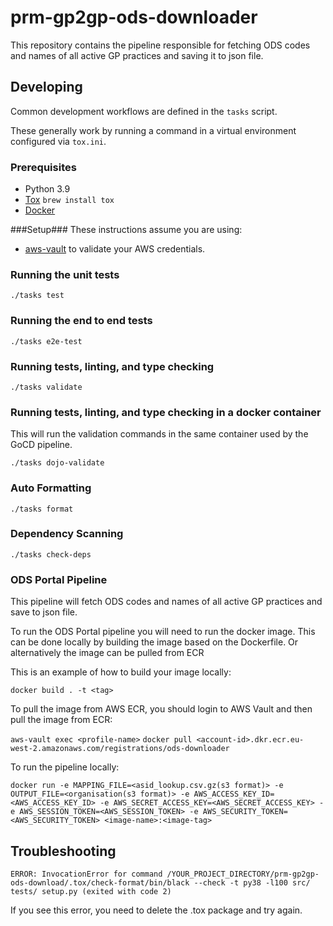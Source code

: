 # prm-gp2gp-ods-downloader

This repository contains the pipeline responsible for fetching ODS codes and names of all active GP practices and saving it to json file.

<!-- ## Running

### Extracting Spine data from NMS

Run the following query for the desired time range and save the results as a csv.

```
index="spine2vfmmonitor" service="gp2gp" logReference="MPS0053d"
| table _time, conversationID, GUID, interactionID, messageSender, messageRecipient, messageRef, jdiEvent, toSystem, fromSystem
``` -->

## Developing

Common development workflows are defined in the `tasks` script.

These generally work by running a command in a virtual environment configured via `tox.ini`.

### Prerequisites

- Python 3.9
- [Tox](https://tox.readthedocs.io/en/latest/#) `brew install tox`
- [Docker](https://www.docker.com/get-started)

###Setup###
These instructions assume you are using:

- [aws-vault](https://github.com/99designs/aws-vault) to validate your AWS credentials.

### Running the unit tests

`./tasks test`

### Running the end to end tests

`./tasks e2e-test`

### Running tests, linting, and type checking

`./tasks validate`

### Running tests, linting, and type checking in a docker container

This will run the validation commands in the same container used by the GoCD pipeline.

`./tasks dojo-validate`

### Auto Formatting

`./tasks format`

### Dependency Scanning

`./tasks check-deps`

### ODS Portal Pipeline

This pipeline will fetch ODS codes and names of all active GP practices and save to json file.

To run the ODS Portal pipeline you will need to run the docker image. 
This can be done locally by building the image based on the Dockerfile. Or alternatively the image can be pulled from ECR

This is an example of how to build your image locally:

`docker build . -t <tag>`

To pull the image from AWS ECR, you should login to AWS Vault and then pull the image from ECR:

`aws-vault exec <profile-name>`
`docker pull <account-id>.dkr.ecr.eu-west-2.amazonaws.com/registrations/ods-downloader`

To run the pipeline locally:

`docker run -e MAPPING_FILE=<asid_lookup.csv.gz(s3 format)> -e OUTPUT_FILE=<organisation(s3 format)> -e AWS_ACCESS_KEY_ID=<AWS_ACCESS_KEY_ID> -e AWS_SECRET_ACCESS_KEY=<AWS_SECRET_ACCESS_KEY> -e AWS_SESSION_TOKEN=<AWS_SESSION_TOKEN> -e AWS_SECURITY_TOKEN=<AWS_SECURITY_TOKEN> <image-name>:<image-tag>
 `

## Troubleshooting

```
ERROR: InvocationError for command /YOUR_PROJECT_DIRECTORY/prm-gp2gp-ods-download/.tox/check-format/bin/black --check -t py38 -l100 src/ tests/ setup.py (exited with code 2)
```

If you see this error, you need to delete the .tox package and try again.
